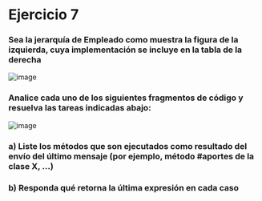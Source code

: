 

# Ejercicio 7

### Sea la jerarquía de Empleado como muestra la figura de la izquierda, cuya implementación se incluye en la tabla de la derecha 
 
![image](https://user-images.githubusercontent.com/62031847/114939370-b64e8380-9e16-11eb-984e-ab530be8df63.png)

### Analice cada uno de los siguientes fragmentos de código y resuelva las tareas indicadas abajo:

![image](https://user-images.githubusercontent.com/62031847/114939448-d3835200-9e16-11eb-83fe-5b4c6536a270.png)

### a)  Liste los métodos que son ejecutados como resultado del envío del último mensaje (por ejemplo, método #aportes de la clase X, ...) 
### b)  Responda qué retorna la última expresión en cada caso  
